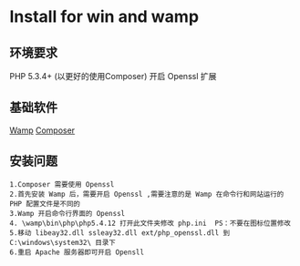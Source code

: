 Install for win and wamp
===

环境要求
---
PHP 5.3.4+ (以更好的使用Composer)
开启 Openssl 扩展

基础软件
---
[Wamp](http://www.wampserver.com/en/)
[Composer](https://getcomposer.org/)

安装问题
---
	1.Composer 需要使用 Openssl
	2.首先安装 Wamp 后，需要开启 Openssl ,需要注意的是 Wamp 在命令行和网站运行的 PHP 配置文件是不同的
	3.Wamp 开启命令行界面的 Openssl
	4. \wamp\bin\php\php5.4.12 打开此文件夹修改 php.ini  PS：不要在图标位置修改
	5.移动 libeay32.dll ssleay32.dll ext/php_openssl.dll 到 C:\windows\system32\ 目录下
	6.重启 Apache 服务器即可开启 Opensll